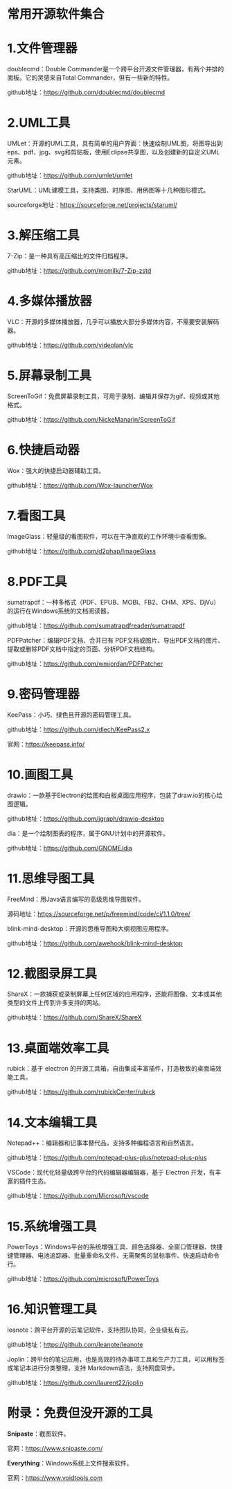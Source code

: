 # 常用开源软件集合

# 1.文件管理器

doublecmd：Double Commander是一个跨平台开源文件管理器，有两个并排的面板。它的灵感来自Total Commander，但有一些新的特性。

github地址：https://github.com/doublecmd/doublecmd



# 2.UML工具

UMLet：开源的UML工具，具有简单的用户界面：快速绘制UML图，将图导出到eps、pdf、jpg、svg和剪贴板，使用Eclipse共享图，以及创建新的自定义UML元素。

github地址：https://github.com/umlet/umlet



StarUML：UML建模工具，支持类图、时序图、用例图等十几种图形模式。

sourceforge地址：https://sourceforge.net/projects/staruml/



# 3.解压缩工具

7-Zip：是一种具有高压缩比的文件归档程序。

github地址：https://github.com/mcmilk/7-Zip-zstd



# 4.多媒体播放器

VLC：开源的多媒体播放器，几乎可以播放大部分多媒体内容，不需要安装解码器。

github地址：https://github.com/videolan/vlc



# 5.屏幕录制工具

ScreenToGif：免费屏幕录制工具，可用于录制、编辑并保存为gif、视频或其他格式。

github地址：https://github.com/NickeManarin/ScreenToGif



# 6.快捷启动器

Wox：强大的快捷启动器辅助工具。

github地址：https://github.com/Wox-launcher/Wox



# 7.看图工具

ImageGlass：轻量级的看图软件，可以在干净直观的工作环境中查看图像。

github地址：https://github.com/d2phap/ImageGlass



# 8.PDF工具

sumatrapdf：一种多格式（PDF、EPUB、MOBI、FB2、CHM、XPS、DjVu）的运行在Windows系统的文档阅读器。

github地址：https://github.com/sumatrapdfreader/sumatrapdf



PDFPatcher：编辑PDF文档、合并已有 PDF文档或图片、导出PDF文档的图片、提取或删除PDF文档中指定的页面、分析PDF文档结构。

github地址：https://github.com/wmjordan/PDFPatcher



# 9.密码管理器

KeePass：小巧、绿色且开源的密码管理工具。

github地址：https://github.com/dlech/KeePass2.x

官网：https://keepass.info/



# 10.画图工具

drawio：一款基于Electron的绘图和白板桌面应用程序，包装了draw.io的核心绘图逻辑。

github地址：https://github.com/jgraph/drawio-desktop



dia：是一个绘制图表的程序，属于GNU计划中的开源软件。

github地址：https://github.com/GNOME/dia



# 11.思维导图工具

FreeMind：用Java语言编写的高级思维导图软件。

源码地址：https://sourceforge.net/p/freemind/code/ci/1.1.0/tree/



blink-mind-desktop：开源的思维导图和大纲视图应用程序。

github地址：https://github.com/awehook/blink-mind-desktop



# 12.截图录屏工具

ShareX：一款捕获或录制屏幕上任何区域的应用程序，还能将图像、文本或其他类型的文件上传到许多支持的网站。

github地址：https://github.com/ShareX/ShareX



# 13.桌面端效率工具

rubick：基于 electron 的开源工具箱，自由集成丰富插件，打造极致的桌面端效能工具。

github地址：https://github.com/rubickCenter/rubick



# 14.文本编辑工具

Notepad++：编辑器和记事本替代品，支持多种编程语言和自然语言。

github地址：https://github.com/notepad-plus-plus/notepad-plus-plus



VSCode：现代化轻量级跨平台的代码编辑器编辑器，基于 Electron 开发，有丰富的插件生态。

github地址：https://github.com/Microsoft/vscode



# 15.系统增强工具
PowerToys：Windows平台的系统增强工具、颜色选择器、全窗口管理器、快捷键管理器、电池追踪器、批量重命名文件、无需聚焦的鼠标事件、快速启动命令行。

github地址：https://github.com/microsoft/PowerToys



# 16.知识管理工具

leanote：跨平台开源的云笔记软件，支持团队协同，企业级私有云。

github地址：https://github.com/leanote/leanote



Joplin：跨平台的笔记应用，也是高效的待办事项工具和生产力工具，可以用标签或笔记本进行分类整理，支持 Markdown语法，支持网盘同步。

github地址：https://github.com/laurent22/joplin



# 附录：免费但没开源的工具

**Snipaste**：截图软件。

官网：https://www.snipaste.com/

**Everything**：Windows系统上文件搜索软件。

官网：https://www.voidtools.com



